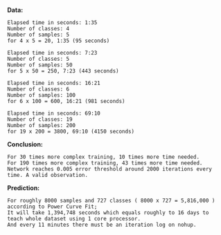 **Data:**

    Elapsed time in seconds: 1:35
    Number of classes: 4
    Number of samples: 5
    for 4 x 5 = 20, 1:35 (95 seconds)

    Elapsed time in seconds: 7:23
    Number of classes: 5
    Number of samples: 50
    for 5 x 50 = 250, 7:23 (443 seconds)

    Elapsed time in seconds: 16:21
    Number of classes: 6
    Number of samples: 100
    for 6 x 100 = 600, 16:21 (981 seconds)

    Elapsed time in seconds: 69:10
    Number of classes: 19
    Number of samples: 200
    for 19 x 200 = 3800, 69:10 (4150 seconds)

**Conclusion:**

    For 30 times more complex training, 10 times more time needed.
    For 190 times more complex training, 43 times more time needed.
    Network reaches 0.005 error threshold around 2000 iterations every time. A valid observation.

**Prediction:**

    For roughly 8000 samples and 727 classes ( 8000 x 727 = 5,816,000 ) according to Power Curve Fit;
    It will take 1,394,748 seconds which equals roughly to 16 days to teach whole dataset using 1 core processor.
    And every 11 minutes there must be an iteration log on nohup.
